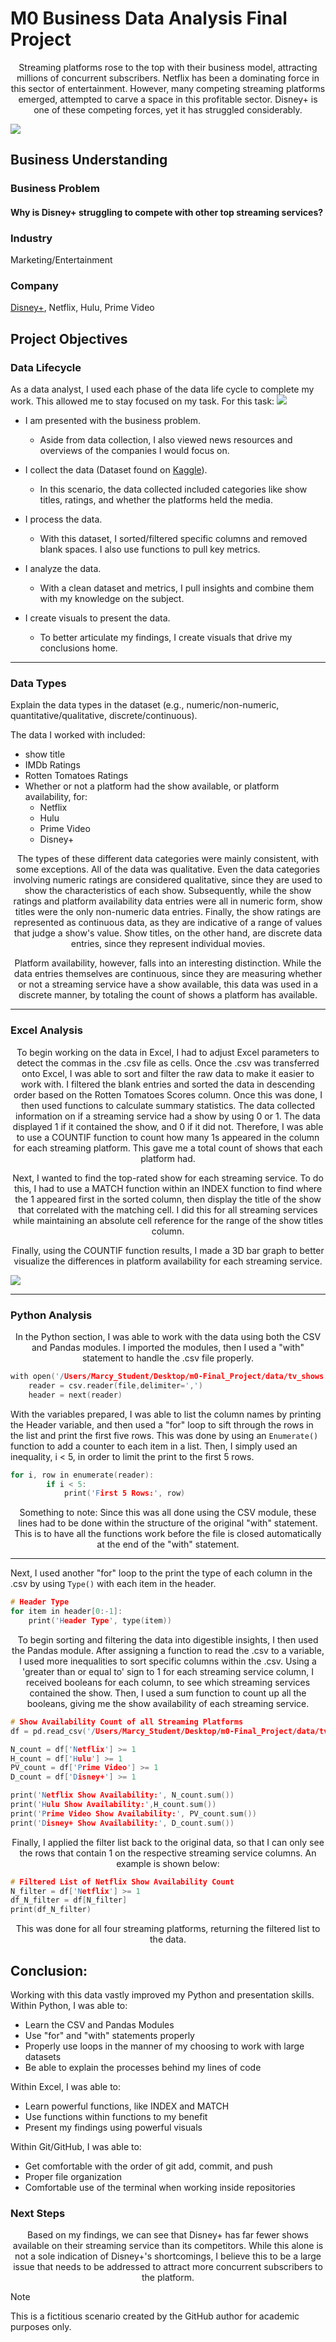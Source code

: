 # M0 Business Data Analysis Final Project
<p align="center">
 Streaming platforms rose to the top with their business model, attracting millions of concurrent subscribers. Netflix has been a dominating force in this sector of entertainment. However, many competing streaming platforms emerged, attempted to carve a space in this profitable sector. Disney+ is one of these competing forces, yet it has struggled considerably. 
</p>

![](README-files/disney-logo.png)

## Business Understanding

### Business Problem
#### Why is Disney+ struggling to compete with other top streaming services?
 
### Industry
Marketing/Entertainment

### Company
<ins>Disney+</ins>, Netflix, Hulu, Prime Video

## Project Objectives

### Data Lifecycle
As a data analyst, I used each phase of the data life cycle to complete my work. This allowed me to stay focused on my task. For this task:
![](README-files/datalifecycle.png)
- I am presented with the business problem.
   - Aside from data collection, I also viewed news resources and overviews of the companies I would focus on.
     
- I collect the data (Dataset found on [Kaggle](https://www.kaggle.com/datasets/ruchi798/tv-shows-on-netflix-prime-video-hulu-and-disney)).
   - In this scenario, the data collected included categories like show titles, ratings, and whether the platforms held the media.
     
- I process the data.
   - With this dataset, I sorted/filtered specific columns and removed blank spaces. I also use functions to pull key metrics.
     
- I analyze the data.
   - With a clean dataset and metrics, I pull insights and combine them with my knowledge on the subject.
     
- I create visuals to present the data.
   - To better articulate my findings, I create visuals that drive my conclusions home.

***

### Data Types
Explain the data types in the dataset (e.g., numeric/non-numeric, quantitative/qualitative, discrete/continuous).

The data I worked with included:
- show title
- IMDb Ratings
- Rotten Tomatoes Ratings
- Whether or not a platform had the show available, or platform availability, for:
   - Netflix
   - Hulu
   - Prime Video
   - Disney+

<p align="center">
The types of these different data categories were mainly consistent, with some exceptions. All of the data was qualitative. Even the data categories involving numeric ratings are considered qualitative, since they are used to show the characteristics of each show. Subsequently, while the show ratings and platform availability data entries were all in numeric form, show titles were the only non-numeric data entries. Finally, the show ratings are represented as continuous data, as they are indicative of a range of values that judge a show's value. Show titles, on the other hand, are discrete data entries, since they represent individual movies. 
</p>
 <p align="center">
 Platform availability, however, falls into an interesting distinction. While the data entries themselves are continuous, since they are measuring whether or not a streaming service have a show available, this data was used in a discrete manner, by totaling the count of shows a platform has available.
</p>

***
### Excel Analysis
<p align="center">
To begin working on the data in Excel, I had to adjust Excel parameters to detect the commas in the .csv file as cells. Once the .csv was transferred onto Excel, I was able to sort and filter the raw data to make it easier to work with. I filtered the blank entries and sorted the data in descending order based on the Rotten Tomatoes Scores column. Once this was done, I then used functions to calculate summary statistics. The data collected information on if a streaming service had a show by using 0 or 1. The data displayed 1 if it contained the show, and 0 if it did not. Therefore, I was able to use a COUNTIF function to count how many 1s appeared in the column for each streaming platform. This gave me a total count of shows that each platform had.
</p>
<p align="center">
Next, I wanted to find the top-rated show for each streaming service. To do this, I had to use a MATCH function within an INDEX function to find where the 1 appeared first in the sorted column, then display the title of the show that correlated with the matching cell. I did this for all streaming services while maintaining an absolute cell reference for the range of the show titles column.
</p>
<p align="center">
Finally, using the COUNTIF function results, I made a 3D bar graph to better visualize the differences in platform availability for each streaming service.
</p>

![](README-files/tv_shows-chart-graph.png)

*** 

### Python Analysis

<p align="center">
In the Python section, I was able to work with the data using both the CSV and Pandas modules. I imported the modules, then I used a "with" statement to handle the .csv file properly.
</p>

```c++
with open('/Users/Marcy_Student/Desktop/m0-Final_Project/data/tv_shows.csv', 'r', encoding='utf-8') as file:
    reader = csv.reader(file,delimiter=',') 
    header = next(reader)
```

With the variables prepared, I was able to list the column names by printing the Header variable, and then used a "for" loop to sift through the rows in the list and print the first five rows. This was done by using an `Enumerate()` function to add a counter to each item in a list. Then, I simply used an inequality, i < 5, in order to limit the print to the first 5 rows.
```c++
for i, row in enumerate(reader):
        if i < 5:
            print('First 5 Rows:', row)
```
<p align="center">
Something to note: Since this was all done using the CSV module, these lines had to be done within the structure of the original "with" statement. This is to have all the functions work before the file is closed automatically at the end of the "with" statement.
</p>

***

Next, I used another "for" loop to the print the type of each column in the .csv by using `Type()` with each item in the header.
```c++
# Header Type
for item in header[0:-1]:
    print('Header Type', type(item))
```

<p align="center">
To begin sorting and filtering the data into digestible insights, I then used the Pandas module. After assigning a function to read the .csv to a variable, I used more inequalities to sort specific columns within the .csv. Using a 'greater than or equal to' sign to 1 for each streaming service column, I received booleans for each column, to see which streaming services contained the show. Then, I used a sum function to count up all the booleans, giving me the show availability of each streaming service.
</p>

```c++
# Show Availability Count of all Streaming Platforms
df = pd.read_csv('/Users/Marcy_Student/Desktop/m0-Final_Project/data/tv_shows.csv')

N_count = df['Netflix'] >= 1
H_count = df['Hulu'] >= 1
PV_count = df['Prime Video'] >= 1
D_count = df['Disney+'] >= 1

print('Netflix Show Availability:', N_count.sum())
print('Hulu Show Availability:',H_count.sum())
print('Prime Video Show Availability:', PV_count.sum())
print('Disney+ Show Availability:', D_count.sum())
```

<p align="center">
Finally, I applied the filter list back to the original data, so that I can only see the rows that contain 1 on the respective streaming service columns. An example is shown below:
</p>

```c++
# Filtered List of Netflix Show Availability Count
N_filter = df['Netflix'] >= 1
df_N_filter = df[N_filter]
print(df_N_filter)
```
<p align="center">
This was done for all four streaming platforms, returning the filtered list to the data.
</p>

## Conclusion:

Working with this data vastly improved my Python and presentation skills. 
Within Python, I was able to:
- Learn the CSV and Pandas Modules
- Use "for" and "with" statements properly
- Properly use loops in the manner of my choosing to work with large datasets
- Be able to explain the processes behind my lines of code

Within Excel, I was able to:
- Learn powerful functions, like INDEX and MATCH
- Use functions within functions to my benefit
- Present my findings using powerful visuals

Within Git/GitHub, I was able to:
- Get comfortable with the order of git add, commit, and push
- Proper file organization
- Comfortable use of the terminal when working inside repositories

### Next Steps

<p align="center">
Based on my findings, we can see that Disney+ has far fewer shows available on their streaming service than its competitors. While this alone is not a sole indication of Disney+'s shortcomings, I believe this to be a large issue that needs to be addressed to attract more concurrent subscribers to the platform.
</p>

> [!NOTE]
>  This is a fictitious scenario created by the GitHub author for academic purposes only.

